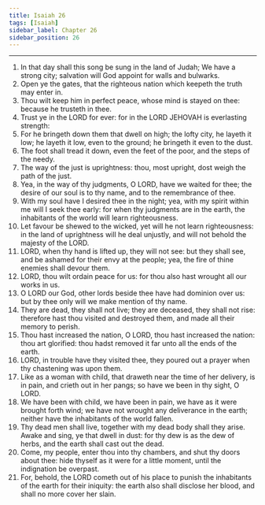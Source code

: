 ```yaml
---
title: Isaiah 26
tags: [Isaiah]
sidebar_label: Chapter 26
sidebar_position: 26
---
```


---
1. In that day shall this song be sung in the land of Judah; We have a strong city; salvation will God appoint for walls and bulwarks.
2. Open ye the gates, that the righteous nation which keepeth the truth may enter in.
3. Thou wilt keep him in perfect peace, whose mind is stayed on thee: because he trusteth in thee.
4. Trust ye in the LORD for ever: for in the LORD JEHOVAH is everlasting strength:
5. For he bringeth down them that dwell on high; the lofty city, he layeth it low; he layeth it low, even to the ground; he bringeth it even to the dust.
6. The foot shall tread it down, even the feet of the poor, and the steps of the needy.
7. The way of the just is uprightness: thou, most upright, dost weigh the path of the just.
8. Yea, in the way of thy judgments, O LORD, have we waited for thee; the desire of our soul is to thy name, and to the remembrance of thee.
9. With my soul have I desired thee in the night; yea, with my spirit within me will I seek thee early: for when thy judgments are in the earth, the inhabitants of the world will learn righteousness.
10. Let favour be shewed to the wicked, yet will he not learn righteousness: in the land of uprightness will he deal unjustly, and will not behold the majesty of the LORD.
11. LORD, when thy hand is lifted up, they will not see: but they shall see, and be ashamed for their envy at the people; yea, the fire of thine enemies shall devour them.
12. LORD, thou wilt ordain peace for us: for thou also hast wrought all our works in us.
13. O LORD our God, other lords beside thee have had dominion over us: but by thee only will we make mention of thy name.
14. They are dead, they shall not live; they are deceased, they shall not rise: therefore hast thou visited and destroyed them, and made all their memory to perish.
15. Thou hast increased the nation, O LORD, thou hast increased the nation: thou art glorified: thou hadst removed it far unto all the ends of the earth.
16. LORD, in trouble have they visited thee, they poured out a prayer when thy chastening was upon them.
17. Like as a woman with child, that draweth near the time of her delivery, is in pain, and crieth out in her pangs; so have we been in thy sight, O LORD.
18. We have been with child, we have been in pain, we have as it were brought forth wind; we have not wrought any deliverance in the earth; neither have the inhabitants of the world fallen.
19. Thy dead men shall live, together with my dead body shall they arise. Awake and sing, ye that dwell in dust: for thy dew is as the dew of herbs, and the earth shall cast out the dead.
20. Come, my people, enter thou into thy chambers, and shut thy doors about thee: hide thyself as it were for a little moment, until the indignation be overpast.
21. For, behold, the LORD cometh out of his place to punish the inhabitants of the earth for their iniquity: the earth also shall disclose her blood, and shall no more cover her slain.